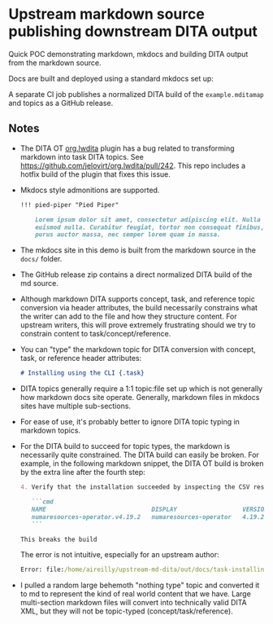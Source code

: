 # Upstream markdown source publishing downstream DITA output

Quick POC demonstrating markdown, mkdocs and building DITA output from the markdown source.

Docs are built and deployed using a standard mkdocs set up: 

A separate CI job publishes a normalized DITA build of the `example.mditamap` and topics as a GitHub release.

## Notes

* The DITA OT [org.lwdita](https://github.com/jelovirt/org.lwdita) plugin has a bug related to transforming markdown into task DITA topics. See https://github.com/jelovirt/org.lwdita/pull/242. This repo includes a hotfix build of the plugin that fixes this issue.

* Mkdocs style admonitions are supported.

    ```markdown
    !!! pied-piper "Pied Piper"
    
        Lorem ipsum dolor sit amet, consectetur adipiscing elit. Nulla et
        euismod nulla. Curabitur feugiat, tortor non consequat finibus, justo
        purus auctor massa, nec semper lorem quam in massa.
    ```

* The mkdocs site in this demo is built from the markdown source in the `docs/` folder.

* The GitHub release zip contains a direct normalized DITA build of the md source.

* Although markdown DITA supports concept, task, and reference topic conversion via header attributes, the build necessarily constrains what the writer can add to the file and how they structure content. For upstream writers, this will prove extremely frustrating should we try to constrain content to task/concept/reference.

* You can "type" the markdown topic for DITA conversion with concept, task, or reference header attributes:

    ```markdown
    # Installing using the CLI {.task}
    ```

* DITA topics generally require a 1:1 topic:file set up which is not generally how markdown docs site operate. Generally, markdown files in mkdocs sites have multiple sub-sections.

* For ease of use, it's probably better to ignore DITA topic typing in markdown topics. 

* For the DITA build to succeed for topic types, the markdown is necessarily quite constrained. The DITA build can easily be broken. For example, in the following markdown snippet, the DITA OT build is broken by the extra line after the fourth step: 

    ```markdown
    4. Verify that the installation succeeded by inspecting the CSV resource in the `openshift-numaresources` namespace. Run the following command:
    
       ```cmd
       NAME                             DISPLAY                  VERSION   REPLACES   PHASE
       numaresources-operator.v4.19.2   numaresources-operator   4.19.2               Succeeded
       ```
    
    This breaks the build
    ```
    
    The error is not intuitive, especially for an upstream author:
    
    ```cmd
    Error: file:/home/aireilly/upstream-md-dita/out/docs/task-installing-nro.dita:24:162: [DOTJ088E] XML parsing error: The content of element type "taskbody" must match "(prereq?,context?,(steps|steps-unordered)?,result?,tasktroubleshooting?,example?,postreq?)".
    ```

* I pulled a random large behemoth "nothing type" topic and converted it to md to represent the kind of real world content that we have. Large multi-section markdown files will convert into technically valid DITA XML, but they will not be topic-typed (concept/task/reference).
